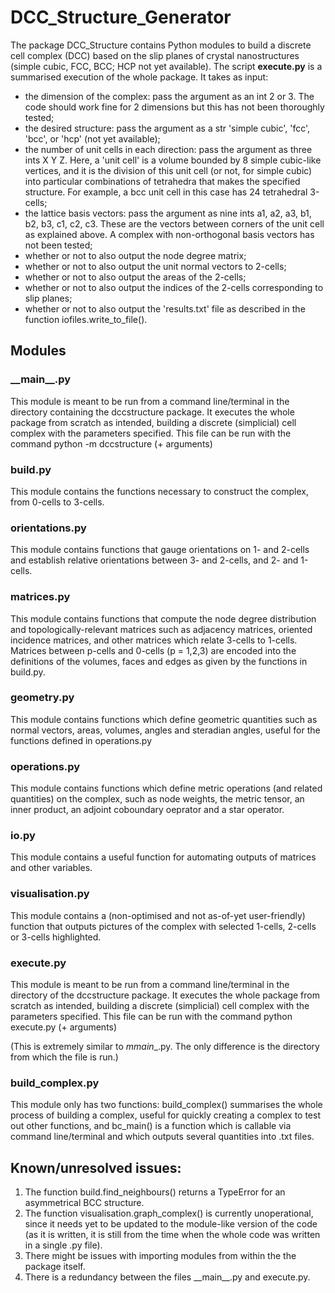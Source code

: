 # DCC_Structure_Generator

The package DCC_Structure contains Python modules to build a discrete cell complex (DCC) based on the slip planes of crystal nanostructures (simple cubic, FCC, BCC; HCP not yet available). The script **execute.py** is a summarised execution of the whole package. It takes as input:
- the dimension of the complex: pass the argument as an int 2 or 3. The code should work fine for 2 dimensions but this has not been thoroughly tested;
- the desired structure: pass the argument as a str 'simple cubic', 'fcc', 'bcc', or 'hcp' (not yet available);
- the number of unit cells in each direction: pass the argument as three ints X Y Z. Here, a 'unit cell' is a volume bounded by 8 simple cubic-like vertices, and it is the division of this unit cell (or not, for simple cubic) into particular combinations of tetrahedra that makes the specified structure. For example, a bcc unit cell in this case has 24 tetrahedral 3-cells;
- the lattice basis vectors: pass the argument as nine ints a1, a2, a3, b1, b2, b3, c1, c2, c3. These are the vectors between corners of the unit cell as explained above. A complex with non-orthogonal basis vectors has not been tested;
- whether or not to also output the node degree matrix;
- whether or not to also output the unit normal vectors to 2-cells;
- whether or not to also output the areas of the 2-cells;
- whether or not to also output the indices of the 2-cells corresponding to slip planes;
- whether or not to also output the 'results.txt' file as described in the function iofiles.write_to_file().

## Modules

### \_\_main\_\_.py

This module is meant to be run from a command line/terminal in the directory containing the dccstructure package. It executes the whole package from scratch as intended, building a discrete (simplicial) cell complex with the parameters specified. This file can be run with the command
    python -m dccstructure (+ arguments)

### build.py

This module contains the functions necessary to construct the complex, from 0-cells to 3-cells.

### orientations.py

This module contains functions that gauge orientations on 1- and 2-cells and establish relative orientations between 3- and 2-cells, and 2- and 1-cells.

### matrices.py

This module contains functions that compute the node degree distribution and topologically-relevant matrices such as adjacency matrices, oriented incidence matrices, and other matrices which relate 3-cells to 1-cells. Matrices between p-cells and 0-cells (p = 1,2,3) are encoded into the definitions of the volumes, faces and edges as given by the functions in build.py.

### geometry.py

This module contains functions which define geometric quantities such as normal vectors, areas, volumes, angles and steradian angles, useful for the functions defined in operations.py

### operations.py

This module contains functions which define metric operations (and related quantities) on the complex, such as node weights, the metric tensor, an inner product, an adjoint coboundary oeprator and a star operator.

### io.py

This module contains a useful function for automating outputs of matrices and other variables.

### visualisation.py

This module contains a (non-optimised and not as-of-yet user-friendly) function that outputs pictures of the complex with selected 1-cells, 2-cells or 3-cells highlighted.

### execute.py

This module is meant to be run from a command line/terminal in the directory of the dccstructure package. It executes the whole package from scratch as intended, building a discrete (simplicial) cell complex with the parameters specified. This file can be run with the command
    python execute.py (+ arguments)
    
(This is extremely similar to _mmain__.py. The only difference is the directory from which the file is run.)

### build_complex.py

This module only has two functions: build_complex() summarises the whole process of building a complex, useful for quickly creating a complex to test out other functions, and bc_main() is a function which is callable via command line/terminal and which outputs several quantities into .txt files.

## Known/unresolved issues:

1. The function build.find_neighbours() returns a TypeError for an asymmetrical BCC structure.
2. The function visualisation.graph_complex() is currently unoperational, since it needs yet to be updated to the module-like version of the code (as it is written, it is still from the time when the whole code was written in a single .py file).
3. There might be issues with importing modules from within the the package itself.
4. There is a redundancy between the files \_\_main\_\_.py and execute.py.
